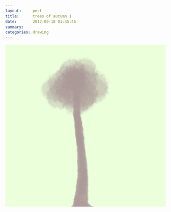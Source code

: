 ```yaml
---
layout:     post
title:      trees of autumn 1
date:       2017-09-18 01:45:46
summary:    
categories: drawing
---
```

![trees of autumn 1](/images/diary/trees-of-autumn-1.png ".")
